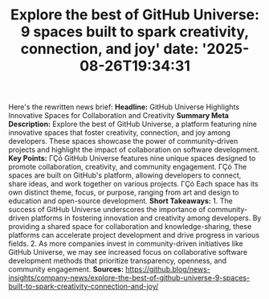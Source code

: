 ﻿---
title: "Explore the best of GitHub Universe: 9 spaces built to spark creativity, connection, and joy'
date: '2025-08-26T19:34:31"
category: "Markets"
summary: ""
slug: "explore the best of github universe 9 spaces built to spark "
source_urls:
  - "https://github.blog/news-insights/company-news/explore-the-best-of-github-universe-9-spaces-built-to-spark-creativity-connection-and-joy/"
seo:
  title: "Explore the best of GitHub Universe: 9 spaces built to spark creativity, connection, and joy | Hash n Hedge'
  description: '"
  keywords: ["news", "markets", "brief"]
---
Here's the rewritten news brief:  **Headline:** GitHub Universe Highlights Innovative Spaces for Collaboration and Creativity  **Summary Meta Description:** Explore the best of GitHub Universe, a platform featuring nine innovative spaces that foster creativity, connection, and joy among developers. These spaces showcase the power of community-driven projects and highlight the impact of collaboration on software development.  **Key Points:**  ΓÇó GitHub Universe features nine unique spaces designed to promote collaboration, creativity, and community engagement. ΓÇó The spaces are built on GitHub's platform, allowing developers to connect, share ideas, and work together on various projects. ΓÇó Each space has its own distinct theme, focus, or purpose, ranging from art and design to education and open-source development.  **Short Takeaways:**  1. The success of GitHub Universe underscores the importance of community-driven platforms in fostering innovation and creativity among developers. By providing a shared space for collaboration and knowledge-sharing, these platforms can accelerate project development and drive progress in various fields. 2. As more companies invest in community-driven initiatives like GitHub Universe, we may see increased focus on collaborative software development methods that prioritize transparency, openness, and community engagement.  **Sources:**  https://github.blog/news-insights/company-news/explore-the-best-of-github-universe-9-spaces-built-to-spark-creativity-connection-and-joy/ 
